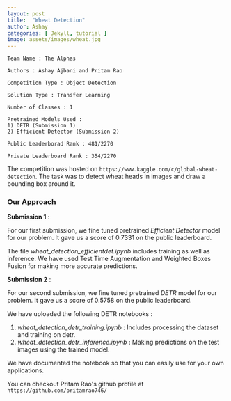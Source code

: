 ```yaml
---
layout: post
title:  "Wheat Detection"
author: Ashay
categories: [ Jekyll, tutorial ]
image: assets/images/wheat.jpg
---
```



```
Team Name : The Alphas

Authors : Ashay Ajbani and Pritam Rao

Competition Type : Object Detection

Solution Type : Transfer Learning

Number of Classes : 1

Pretrained Models Used : 
1) DETR (Submission 1)
2) Efficient Detector (Submission 2)

Public Leaderborad Rank : 481/2270

Private Leaderboard Rank : 354/2270
```

The competition was hosted on ```https://www.kaggle.com/c/global-wheat-detection```.
The task was to detect wheat heads in images and draw a bounding box around it.

### Our Approach

**Submission 1** : 

For our first submission, we fine tuned pretrained *Efficient Detector* model for our problem.
It gave us a score of 0.7331 on the public leaderboard. 

The file *wheat_detection_efficientdet.ipynb* includes training as well as inference. We have used Test Time 
Augmentation and Weighted Boxes Fusion for making more accurate predictions.

**Submission 2** :
 
For our second submission, we fine tuned pretrained *DETR* model for our problem. It gave us a 
score of 0.5758 on the public leaderboard. 

We have uploaded the following DETR notebooks :
 
 1) *wheat_detection_detr_training.ipynb* : Includes processing the dataset and training on detr.
 2) *wheat_detection_detr_inference.ipynb* : Making predictions on the test images using the trained model.

We have documented the notebook so that you can easily use for your own applications.

You can checkout Pritam Rao's github profile at ```https://github.com/pritamrao746/```
